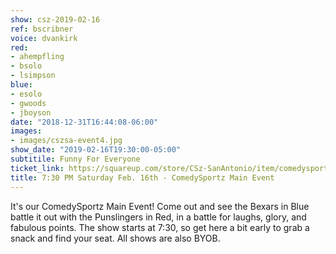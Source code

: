 ```yaml
---
show: csz-2019-02-16
ref: bscribner
voice: dvankirk
red:
- ahempfling
- bsolo
- lsimpson
blue:
- esolo
- gwoods
- jboyson
date: "2018-12-31T16:44:08-06:00"
images:
- images/cszsa-event4.jpg
show_date: "2019-02-16T19:30:00-05:00"
subtitile: Funny For Everyone
ticket_link: https://squareup.com/store/CSz-SanAntonio/item/comedysportz-saturday-night-21
title: 7:30 PM Saturday Feb. 16th - ComedySportz Main Event
---
```


It's our ComedySportz Main Event! Come out and see the Bexars in Blue battle it out with the Punslingers in Red, in a battle for laughs, glory, and fabulous points. The show starts at 7:30, so get here a bit early to grab a snack and find your seat. All shows are also BYOB.
